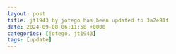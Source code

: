 ```yaml
---
layout: post
title: jt1943 by jotego has been updated to 3a2e91f
date: 2024-09-08 06:11:58 +0000
categories: [jotego, jt1943]
tags: [update]
---
```


